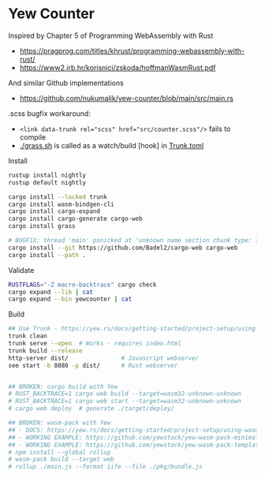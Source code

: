 # Yew Counter

Inspired by Chapter 5 of Programming WebAssembly with Rust
- https://pragprog.com/titles/khrust/programming-webassembly-with-rust/
- https://www2.irb.hr/korisnici/zskoda/hoffmanWasmRust.pdf

And similar Github implementations
- https://github.com/nukumalik/yew-counter/blob/main/src/main.rs

.scss bugfix workaround:
- `<link data-trunk rel="scss" href="src/counter.scss"/>` fails to compile
- [./grass.sh](./grass.sh) is called as a watch/build [hook] in [Trunk.toml](Trunk.toml)


Install
```bash
rustup install nightly  
rustup default nightly

cargo install --locked trunk
cargo install wasm-bindgen-cli
cargo install cargo-expand
cargo install cargo-generate cargo-web
cargo install grass

# BUGFIX: thread 'main' panicked at 'unknown name section chunk type: 7' | https://github.com/koute/cargo-web/issues/251
cargo install --git https://github.com/Badel2/cargo-web cargo-web
cargo install --path .
```

Validate
```bash
RUSTFLAGS="-Z macro-backtrace" cargo check
cargo expand --lib | cat 
cargo expand --bin yewcounter | cat 
```

Build
```bash
## Use Trunk - https://yew.rs/docs/getting-started/project-setup/using-trunk
trunk clean
trunk serve --open  # Works - requires index.html
trunk build --release
http-server dist/               # Javascript webserver
see start -b 8080 -p dist/      # Rust webserver


## BROKEN: cargo build with Yew 
# RUST_BACKTRACE=1 cargo web build --target=wasm32-unknown-unknown 
# RUST_BACKTRACE=1 cargo web start --target=wasm32-unknown-unknown
# cargo web deploy  # generate ./target/deploy/

## BROKEN: wasm-pack with Yew
## - DOCS: https://yew.rs/docs/getting-started/project-setup/using-wasm-pack
## - WORKING EXAMPLE: https://github.com/yewstack/yew-wasm-pack-minimal
## - WORKING EXAMPLE: https://github.com/yewstack/yew-wasm-pack-template
# npm install --global rollup   
# wasm-pack build --target web
# rollup ./main.js --format iife --file ./pkg/bundle.js
```

